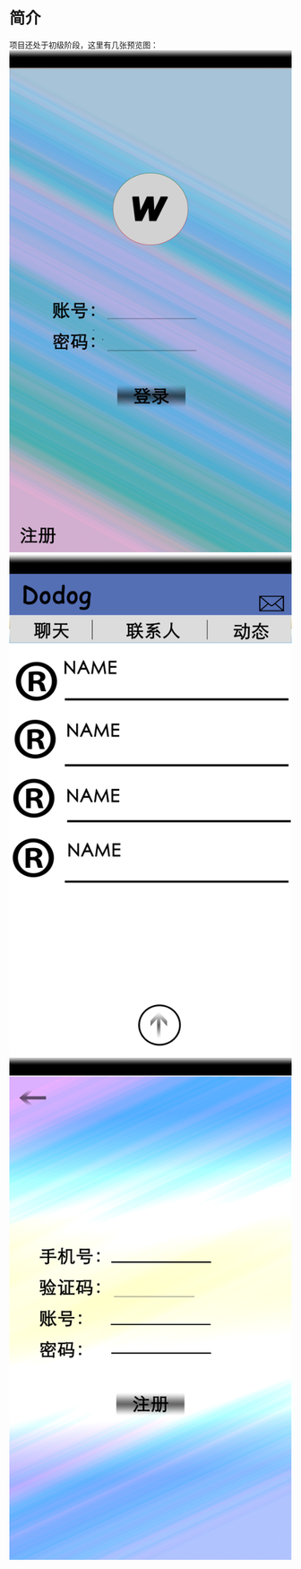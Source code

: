 # 简介
项目还处于初级阶段，这里有几张预览图：
![](https://github.com/dev-penghao/DogDog/raw/master/imgs/DoDOG登录.png)
![](https://github.com/dev-penghao/DogDog/raw/master/imgs/DoDOG主界面.png)
![](https://github.com/dev-penghao/DogDog/raw/master/imgs/DoDOG注册.png)
